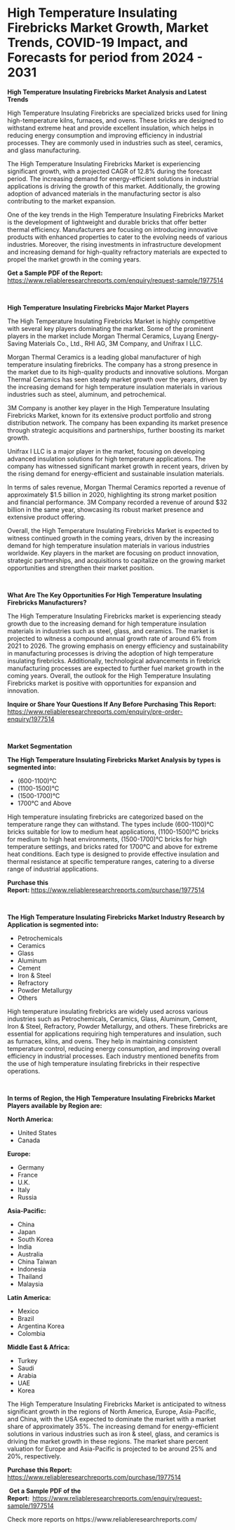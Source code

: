 <p><h1>High Temperature Insulating Firebricks Market Growth, Market Trends, COVID-19 Impact, and Forecasts for period from 2024 - 2031</h1></p><p><strong>High Temperature Insulating Firebricks Market Analysis and Latest Trends</strong></p>
<p><p>High Temperature Insulating Firebricks are specialized bricks used for lining high-temperature kilns, furnaces, and ovens. These bricks are designed to withstand extreme heat and provide excellent insulation, which helps in reducing energy consumption and improving efficiency in industrial processes. They are commonly used in industries such as steel, ceramics, and glass manufacturing.</p><p>The High Temperature Insulating Firebricks Market is experiencing significant growth, with a projected CAGR of 12.8% during the forecast period. The increasing demand for energy-efficient solutions in industrial applications is driving the growth of this market. Additionally, the growing adoption of advanced materials in the manufacturing sector is also contributing to the market expansion.</p><p>One of the key trends in the High Temperature Insulating Firebricks Market is the development of lightweight and durable bricks that offer better thermal efficiency. Manufacturers are focusing on introducing innovative products with enhanced properties to cater to the evolving needs of various industries. Moreover, the rising investments in infrastructure development and increasing demand for high-quality refractory materials are expected to propel the market growth in the coming years.</p></p>
<p><strong>Get a Sample PDF of the Report:&nbsp;</strong> <a href="https://www.reliableresearchreports.com/enquiry/request-sample/1977514">https://www.reliableresearchreports.com/enquiry/request-sample/1977514</a></p>
<p>&nbsp;</p>
<p><strong>High Temperature Insulating Firebricks Major Market Players</strong></p>
<p><p>The High Temperature Insulating Firebricks Market is highly competitive with several key players dominating the market. Some of the prominent players in the market include Morgan Thermal Ceramics, Luyang Energy-Saving Materials Co., Ltd., RHI AG, 3M Company, and Unifrax I LLC.</p><p>Morgan Thermal Ceramics is a leading global manufacturer of high temperature insulating firebricks. The company has a strong presence in the market due to its high-quality products and innovative solutions. Morgan Thermal Ceramics has seen steady market growth over the years, driven by the increasing demand for high temperature insulation materials in various industries such as steel, aluminum, and petrochemical.</p><p>3M Company is another key player in the High Temperature Insulating Firebricks Market, known for its extensive product portfolio and strong distribution network. The company has been expanding its market presence through strategic acquisitions and partnerships, further boosting its market growth.</p><p>Unifrax I LLC is a major player in the market, focusing on developing advanced insulation solutions for high temperature applications. The company has witnessed significant market growth in recent years, driven by the rising demand for energy-efficient and sustainable insulation materials.</p><p>In terms of sales revenue, Morgan Thermal Ceramics reported a revenue of approximately $1.5 billion in 2020, highlighting its strong market position and financial performance. 3M Company recorded a revenue of around $32 billion in the same year, showcasing its robust market presence and extensive product offering.</p><p>Overall, the High Temperature Insulating Firebricks Market is expected to witness continued growth in the coming years, driven by the increasing demand for high temperature insulation materials in various industries worldwide. Key players in the market are focusing on product innovation, strategic partnerships, and acquisitions to capitalize on the growing market opportunities and strengthen their market position.</p></p>
<p>&nbsp;</p>
<p><strong>What Are The Key Opportunities For High Temperature Insulating Firebricks Manufacturers?</strong></p>
<p><p>The High Temperature Insulating Firebricks market is experiencing steady growth due to the increasing demand for high temperature insulation materials in industries such as steel, glass, and ceramics. The market is projected to witness a compound annual growth rate of around 6% from 2021 to 2026. The growing emphasis on energy efficiency and sustainability in manufacturing processes is driving the adoption of high temperature insulating firebricks. Additionally, technological advancements in firebrick manufacturing processes are expected to further fuel market growth in the coming years. Overall, the outlook for the High Temperature Insulating Firebricks market is positive with opportunities for expansion and innovation.</p></p>
<p><strong>Inquire or Share Your Questions If Any Before Purchasing This Report:</strong> <a href="https://www.reliableresearchreports.com/enquiry/pre-order-enquiry/1977514">https://www.reliableresearchreports.com/enquiry/pre-order-enquiry/1977514</a></p>
<p>&nbsp;</p>
<p><strong>Market Segmentation</strong></p>
<p><strong>The High Temperature Insulating Firebricks Market Analysis by types is segmented into:</strong></p>
<p><ul><li>(600-1100)°C</li><li>(1100-1500)°C</li><li>(1500-1700)°C</li><li>1700°C and Above</li></ul></p>
<p><p>High temperature insulating firebricks are categorized based on the temperature range they can withstand. The types include (600-1100)°C bricks suitable for low to medium heat applications, (1100-1500)°C bricks for medium to high heat environments, (1500-1700)°C bricks for high temperature settings, and bricks rated for 1700°C and above for extreme heat conditions. Each type is designed to provide effective insulation and thermal resistance at specific temperature ranges, catering to a diverse range of industrial applications.</p></p>
<p><strong>Purchase this Report:&nbsp;</strong><a href="https://www.reliableresearchreports.com/purchase/1977514">https://www.reliableresearchreports.com/purchase/1977514</a></p>
<p>&nbsp;</p>
<p><strong>The High Temperature Insulating Firebricks Market Industry Research by Application is segmented into:</strong></p>
<p><ul><li>Petrochemicals</li><li>Ceramics</li><li>Glass</li><li>Aluminum</li><li>Cement</li><li>Iron & Steel</li><li>Refractory</li><li>Powder Metallurgy</li><li>Others</li></ul></p>
<p><p>High temperature insulating firebricks are widely used across various industries such as Petrochemicals, Ceramics, Glass, Aluminum, Cement, Iron & Steel, Refractory, Powder Metallurgy, and others. These firebricks are essential for applications requiring high temperatures and insulation, such as furnaces, kilns, and ovens. They help in maintaining consistent temperature control, reducing energy consumption, and improving overall efficiency in industrial processes. Each industry mentioned benefits from the use of high temperature insulating firebricks in their respective operations.</p></p>
<p>&nbsp;</p>
<p><strong>In terms of Region, the High Temperature Insulating Firebricks Market Players available by Region are:</strong></p>
<p>
    <p> <strong> North America: </strong>
        <ul>
            <li>United States</li>
            <li>Canada</li>
        </ul>
        </p> 
    <p> <strong> Europe: </strong>
        <ul>
            <li>Germany</li>
            <li>France</li>
            <li>U.K.</li>
            <li>Italy</li>
            <li>Russia</li>
        </ul>
        </p> 
    <p> <strong> Asia-Pacific: </strong>
        <ul>
            <li>China</li>
            <li>Japan</li>
            <li>South Korea</li>
            <li>India</li>
            <li>Australia</li>
            <li>China Taiwan</li>
            <li>Indonesia</li>
            <li>Thailand</li>
            <li>Malaysia</li>
        </ul>
        </p> 
    <p> <strong> Latin America: </strong>
        <ul>
            <li>Mexico</li>
            <li>Brazil</li>
            <li>Argentina Korea</li>
            <li>Colombia</li>
        </ul>
        </p> 
    <p> <strong> Middle East & Africa: </strong>
        <ul>
            <li>Turkey</li>
            <li>Saudi</li>
            <li>Arabia</li>
            <li>UAE</li>
            <li>Korea</li>
        </ul>
    </p>
    </p>
<p><p>The High Temperature Insulating Firebricks Market is anticipated to witness significant growth in the regions of North America, Europe, Asia-Pacific, and China, with the USA expected to dominate the market with a market share of approximately 35%. The increasing demand for energy-efficient solutions in various industries such as iron & steel, glass, and ceramics is driving the market growth in these regions. The market share percent valuation for Europe and Asia-Pacific is projected to be around 25% and 20%, respectively.</p></p>
<p><strong>Purchase this Report: </strong><a href="https://www.reliableresearchreports.com/purchase/1977514">https://www.reliableresearchreports.com/purchase/1977514</a></p>
<p>&nbsp;<strong>Get a Sample PDF of the Report:&nbsp;&nbsp;</strong><a href="https://www.reliableresearchreports.com/enquiry/request-sample/1977514">https://www.reliableresearchreports.com/enquiry/request-sample/1977514</a></p>
<p><strong></strong></p>
<p>Check more reports on https://www.reliableresearchreports.com/</p>